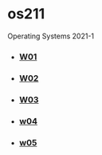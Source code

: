 # os211
Operating Systems 2021-1

* ### [W01](W01/)
* ### [W02](W02/)
* ### [W03](W03/)
* ### [w04](W04/)
* ### [w05](W05/)
